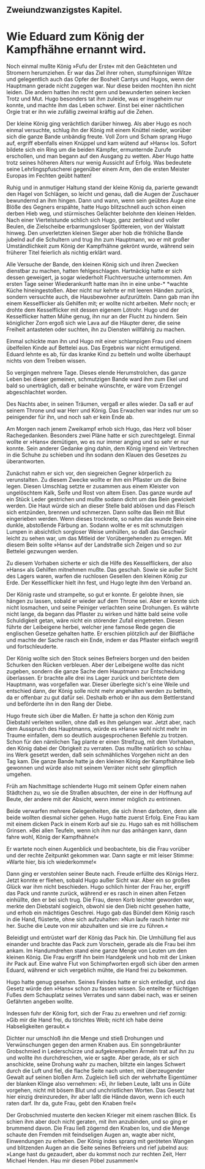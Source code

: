 
<h2>Zweiundzwanzigstes Kapitel.</h2>

<h1>Wie Eduard zum König der Kampfhähne ernannt wird.</h1>

Noch einmal mußte König »Fufu der Erste« mit den Geächteten
und Stromern herumziehen. Er war das Ziel ihrer rohen, stumpfsinnigen
Witze und gelegentlich auch das Opfer der Bosheit Cantys
und Hugos, wenn der Hauptmann gerade nicht zugegen war. Nur
diese beiden mochten ihn nicht leiden. Die andern hatten ihn recht
gern und bewunderten seinen kecken Trotz und Mut. Hugo besonders
tat ihm zuleide, was er insgeheim nur konnte, und machte ihm das
Leben schwer. Einst bei einer nächtlichen Orgie trat er ihn wie
zufällig zweimal kräftig auf die Zehen.

Der kleine König ging verächtlich darüber hinweg. Als aber
Hugo es noch einmal versuchte, schlug ihn der König mit einem
Knüttel nieder, worüber sich die ganze Bande unbändig freute. Voll
Zorn und Scham sprang Hugo auf, ergriff ebenfalls einen Knüppel
und kam wütend auf »Hans« los. Sofort bildete sich ein Ring um
die beiden Kämpfer, ermunternde Zurufe erschollen, und man begann
auf den Ausgang zu wetten. Aber Hugo hatte trotz seines
höheren Alters nur wenig Aussicht auf Erfolg. Was bedeutete seine
Lehrlingspfuscherei gegenüber einem Arm, den die ersten Meister
Europas im Fechten geübt hatten!

Ruhig und in anmutiger Haltung stand der kleine König da,
parierte gewandt den Hagel von Schlägen, so leicht und genau, daß
die Augen der Zuschauer bewundernd an ihm hingen. Dann und
wann, wenn sein geübtes Auge eine Blöße des Gegners erspähte,
hatte Hugo blitzschnell auch schon einen derben Hieb weg, und stürmisches
Gelächter belohnte den kleinen Helden. Nach einer Viertelstunde
schlich sich Hugo, ganz zerbleut und voller Beulen, die Zielscheibe
erbarmungsloser Spöttereien, von der Walstatt hinweg. Den
unverletzten kleinen Sieger aber hob die fröhliche Bande jubelnd
auf die Schultern und trug ihn zum Hauptmann, wo er mit großer
Umständlichkeit zum König der Kampfhähne gekrönt wurde, während
sein früherer Titel feierlich als nichtig erklärt ward.

Alle Versuche der Bande, den kleinen König sich und ihren Zwecken
dienstbar zu machen, hatten fehlgeschlagen. Hartnäckig hatte er sich
dessen geweigert, ja sogar wiederholt Fluchtversuche unternommen.
Am ersten Tage seiner Wiederankunft hatte man ihn in eine unbe-* 
*wachte Küche hineingestoßen. Aber nicht nur kehrte er mit leeren
Händen zurück, sondern versuchte auch, die Hausbewohner aufzurütteln.
Dann gab man ihn einem Kesselflicker als Gehilfen mit; er
wollte nicht arbeiten. Mehr noch; er drohte dem Kesselflicker mit
dessen eigenem Lötrohr. Hugo und der Kesselflicker hatten Mühe
genug, ihn nur an der Flucht zu hindern. Sein königlicher Zorn
ergoß sich wie Lava auf die Häupter derer, die seine Freiheit antasteten
oder suchten, ihn zu Diensten willfährig zu machen.

Einmal schickte man ihn und Hugo mit einer schlampigen Frau
und einem übelfeilen Kinde auf Bettelei aus. Das Ergebnis war
nicht ermutigend. Eduard lehnte es ab, für das kranke Kind zu
betteln und wollte überhaupt nichts von dem Treiben wissen.

So vergingen mehrere Tage. Dieses elende Herumstrolchen, das
ganze Leben bei dieser gemeinen, schmutzigen Bande ward ihm zum
Ekel und bald so unerträglich, daß er beinahe wünschte, er wäre vom
Erzengel abgeschlachtet worden.

Des Nachts aber, in seinen Träumen, vergaß er alles wieder.
Da saß er auf seinem Throne und war Herr und König. Das Erwachen
war indes nur um so peinigender für ihn, und noch sah er
kein Ende ab.

Am Morgen nach jenem Zweikampf erhob sich Hugo, das Herz
voll böser Rachegedanken. Besonders zwei Pläne hatte er sich zurechtgelegt.
Einmal wollte er »Hans« demütigen, wo es nur
immer anging und so sehr er nur konnte. Sein anderer Gedanke
ging dahin, dem König irgend ein Verbrechen in die Schuhe zu
schieben und ihn sodann den Klauen des Gesetzes zu überantworten.

Zunächst nahm er sich vor, den siegreichen Gegner körperlich zu
verunstalten. Zu diesem Zwecke wollte er ihm ein Pflaster um die
Beine legen. Diesen Umschlag setzte er zusammen aus einem Kleister
von ungelöschtem Kalk, Seife und Rost von altem Eisen. Das ganze
wurde auf ein Stück Leder gestrichen und mußte sodann dicht um
das Bein gewickelt werden. Die Haut würde sich an dieser Stelle
bald ablösen und das Fleisch sich entzünden, brennen und schmerzen.
Dann sollte das Bein mit Blut eingerieben werden. Wenn dieses
trocknete, so nahm das wunde Bein eine dunkle, abstoßende Färbung
an. Sodann wollte er es mit schmutzigen Lumpen in absichtlich
sorgloser Weise umhüllen, so daß das Geschwür leicht zu sehen war,
um das Mitleid der Vorübergehenden zu erregen. Mit diesem Bein 
sollte »Hans« auf der Landstraße sich Zeigen und so zur Bettelei gezwungen
werden.

Zu diesem Vorhaben sicherte er sich die Hilfe des Kesselflickers,
der also »Hans« als Gehilfen mitnehmen mußte. Das geschah.
Sowie sie außer Sicht des Lagers waren, warfen die ruchlosen Gesellen
den kleinen König zur Erde. Der Kesselflicker hielt ihn fest,
und Hugo legte ihm den Verband an.

Der König raste und strampelte, so gut er konnte. Er gelobte
ihnen, sie hängen zu lassen, sobald er wieder auf dem Throne sei.
Aber er konnte sich nicht losmachen, und seine Peiniger verlachten
seine Drohungen. Es währte nicht lange, da begann das Pflaster zu
wirken und hätte bald seine volle Schuldigkeit getan, wäre nicht ein
störender Zufall eingetreten. Diesen führte der Leibeigene herbei,
welcher jene famose Rede gegen die englischen Gesetze gehalten hatte.
Er erschien plötzlich auf der Bildfläche und machte der Sache rasch
ein Ende, indem er das Pflaster einfach wegriß und fortschleuderte.

Der König wollte sich den Stock seines Befreiers borgen und den
beiden Schurken den Rücken verbleuen. Aber der Leibeigene wollte
das nicht zugeben, sondern die ganze Sache dem Hauptmann zur
Entscheidung überlassen. Er brachte alle drei ins Lager zurück und
berichtete dem Hauptmann, was vorgefallen war. Dieser überlegte
sich's eine Weile und entschied dann, der König solle nicht mehr angehalten
werden zu betteln, da er offenbar zu gut dafür sei. Deshalb
erhob er ihn aus dem Bettlerstand und beförderte ihn in den
Rang der Diebe.

Hugo freute sich über die Maßen. Er hatte ja schon den König
zum Diebstahl verleiten wollen, ohne daß es ihm gelungen war.
Jetzt aber, nach dem Ausspruch des Hauptmanns, würde es »Hans«
wohl nicht mehr im Traume einfallen, dem so deutlich ausgesprochenen
Befehle zu trotzen. Schon für den nämlichen Tag plante er einen
Streifzug, mit dem Vorhaben, den König dabei der Obrigkeit zu
verraten. Das mußte natürlich so schlau ins Werk gesetzt werden,
daß sein schmähliches Vorgehen nicht an den Tag kam. Die ganze
Bande hatte ja den kleinen König der Kampfhähne lieb gewonnen
und würde also mit seinem Verräter nicht sehr glimpflich umgehen.

Früh am Nachmittage schlenderte Hugo mit seinem Opfer einem
nahen Städtchen zu, wo sie die Straßen absuchten, der eine in der
Hoffnung auf Beute, der andere mit der Absicht, wenn immer möglich
zu entrinnen.
 

Beide verwarfen mehrere Gelegenheiten, die sich ihnen darboten,
denn alle beide wollten diesmal sicher gehen. Hugo hatte zuerst
Erfolg. Eine Frau kam mit einem dicken Pack in einem Korb auf
sie zu. Hugo sah es mit höllischem Grinsen. »Bei allen Teufeln,
wenn ich ihm nur das anhängen kann, dann fahre wohl, König der
Kampfhähne!«

Er wartete noch einen Augenblick und beobachtete, bis die Frau
vorüber und der rechte Zeitpunkt gekommen war. Dann sagte er
mit leiser Stimme: »Warte hier, bis ich wiederkomme!«

Dann ging er verstohlen seiner Beute nach. Freude erfüllte des
Königs Herz. Jetzt konnte er fliehen, sobald Hugo außer Sicht war.
Aber ein so großes Glück war ihm nicht beschieden. Hugo schlich hinter
der Frau her, ergriff das Pack und rannte zurück, während er es
rasch in einen alten Fetzen einhüllte, den er bei sich trug. Die Frau,
deren Korb leichter geworden war, merkte den Diebstahl sogleich,
obwohl sie den Dieb nicht gesehen hatte, und erhob ein mächtiges
Geschrei. Hugo gab das Bündel dem König rasch in die Hand, flüsterte,
ohne sich aufzuhalten: »Nun laufe rasch hinter mir her. Suche die
Leute von mir abzuhalten und sie irre zu führen.«

Beleidigt und entrüstet warf der König das Pack hin. Die Umhüllung
fiel aus einander und brachte das Pack zum Vorschein,
gerade als die Frau bei ihm ankam. Im Handumdrehen stand eine
ganze Menge von Leuten um den kleinen König. Die Frau ergriff
ihn beim Handgelenk und hob mit der Linken ihr Pack auf. Eine
wahre Flut von Schimpfworten ergoß sich über den armen Eduard,
während er sich vergeblich mühte, die Hand frei zu bekommen.

Hugo hatte genug gesehen. Seines Feindes hatte er sich entledigt,
und das Gesetz würde den »Hans« schon zu fassen wissen. So
enteilte er flüchtigen Fußes dem Schauplatz seines Verrates und
sann dabei nach, was er seinen Gefährten angeben wollte.

Indessen fuhr der König fort, sich der Frau zu erwehren und
rief zornig: »Gib mir die Hand frei, du törichtes Weib; nicht ich habe
deine Habseligkeiten geraubt.«

Dichter nur umschloß ihn die Menge und stieß Drohungen und
Verwünschungen gegen den armen Knaben aus. Ein sonngebräunter
Grobschmied in Lederschürze und aufgekrempelten Ärmeln
trat auf ihn zu und wollte ihn durchdreschen, wie er sagte. Aber
gerade, als er sich anschickte, seine Drohung wahr zu machen, blitzte
ein langes Schwert durch die Luft und fiel, die flache Seite nach 
unten, mit überzeugender Gewalt auf seinen bloßen Arm. Zugleich
ließ sich der wehrhafte Eigentümer der blanken Klinge also
vernehmen: »Ei, ihr lieben Leute, laßt uns in Güte vorgehen, nicht
mit bösem Blut und unchristlichen Worten. Das Gesetz hat hier
einzig dreinzureden, ihr aber laßt die Hände davon, wenn ich euch
raten darf. Ihr da, gute Frau, gebt den Knaben frei!«

Der Grobschmied musterte den kecken Krieger mit einem raschen
Blick. Es schien ihm aber doch nicht geraten, mit ihm anzubinden,
und so ging er brummend davon. Die Frau ließ zögernd den Knaben
los, und die Menge schaute den Fremden mit feindseligen Augen an,
wagte aber nicht, Einwendungen zu erheben. Der König indes
sprang mit geröteten Wangen und blitzenden Augen an die Seite
seines Befreiers und rief jubelnd aus: »Lange hast du gezaudert, aber
du kommst noch zur rechten Zeit, Herr Michael Henden. Hau mir
diesen Pöbel zusammen!«

